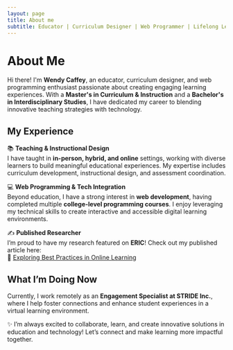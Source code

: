 ```yaml
---
layout: page
title: About me
subtitle: Educator | Curriculum Designer | Web Programmer | Lifelong Learner
---
```


# **About Me**  

Hi there! I'm **Wendy Caffey**, an educator, curriculum designer, and web programming enthusiast passionate about creating engaging learning experiences. With a **Master's in Curriculum & Instruction** and a **Bachelor's in Interdisciplinary Studies**, I have dedicated my career to blending innovative teaching strategies with technology.  

## **My Experience**  
📚 **Teaching & Instructional Design**  
I have taught in **in-person, hybrid, and online** settings, working with diverse learners to build meaningful educational experiences. My expertise includes curriculum development, instructional design, and assessment coordination.  

💻 **Web Programming & Tech Integration**  
Beyond education, I have a strong interest in **web development**, having completed multiple **college-level programming courses**. I enjoy leveraging my technical skills to create interactive and accessible digital learning environments.  

✍️ **Published Researcher**  
I’m proud to have my research featured on **ERIC**! Check out my published article here:  
🔗 [Exploring Best Practices in Online Learning](https://eric.ed.gov/?q=wendy+bachmeyer&id=ED649717)  

## **What I’m Doing Now**  
Currently, I work remotely as an **Engagement Specialist at STRIDE Inc.**, where I help foster connections and enhance student experiences in a virtual learning environment.  

✨ I’m always excited to collaborate, learn, and create innovative solutions in education and technology! Let’s connect and make learning more impactful together.  
